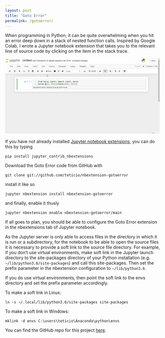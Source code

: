 ```yaml
---
layout: post
title: "Goto Error"
permalink: /gotoerror/
---
```

When programming in Python, it can be quite overwhelming when you hit an error deep down in a stack of nested function calls. Inspired by Google Colab, I wrote a Jupyter notebook extension that takes you to the relevant line of source code by clicking on the item in the stack trace.
<!--more-->

![gotoerror](https://github.com/teticio/nbextension-gotoerror/blob/master/demo.gif?raw=true)

If you have not already installed [Jupyter notebook extensions](https://jupyter-contrib-nbextensions.readthedocs.io/en/latest/install.html), you can do this by typing

```
pip install jupyter_contrib_nbextensions
```

Download the Goto Error code from GitHub with

```
git clone git://github.com/teticio/nbextension-gotoerror
```

install it like so

```
jupyter nbextension install nbextension-gotoerror
```

and finally, enable it thusly

```
jupyter nbextension enable nbextension-gotoerror/main
```

If all goes to plan, you should be able to configure the Goto Error extension in the nbextensions tab of Jupyter notebook.

As the Jupyter server is only able to access files in the directory in which it is run or a subdirectory, for the notebook to be able to open the source files it is necessary to provide a soft link to the source file directory. For example, if you don’t use virtual environments, make soft link in the Jupyter launch directory to the site-packages directory of your Python installation (e.g. `~/lib/python3.6/site-packages`) and call this site-packages. Then set the prefix parameter in the nbextension configuration to `~/lib/python3.6`.

If you do use virtual environments, then point the soft link to the envs directory and set the prefix parameter accordingly.

To make a soft link in Linux:

```
ln -s ~/.local/lib/python3.6/site-packages site-packages
```

To make a soft link in Windows:

```
mklink -d envs C:\users\teticio\Anaconda\python\envs
```

You can find the GitHub repo for this project [here](https://github.com/teticio/nbextension-gotoerror).